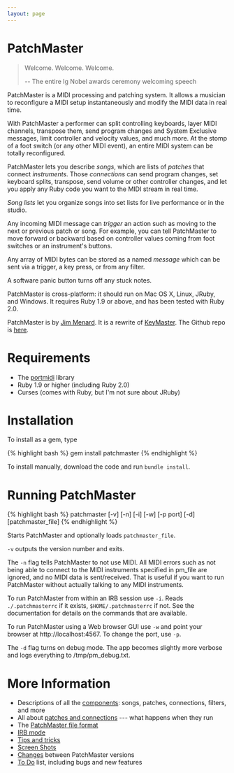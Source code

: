 ```yaml
---
layout: page
---
```


# PatchMaster

> Welcome. Welcome. Welcome.
> 
> -- The entire Ig Nobel awards ceremony welcoming speech

PatchMaster is a MIDI processing and patching system. It allows a musician
to reconfigure a MIDI setup instantaneously and modify the MIDI data in real
time.

With PatchMaster a performer can split controlling keyboards, layer MIDI
channels, transpose them, send program changes and System Exclusive
messages, limit controller and velocity values, and much more. At the stomp
of a foot switch (or any other MIDI event), an entire MIDI system can be
totally reconfigured.

PatchMaster lets you describe _songs_, which are lists of _patches_ that
connect _instruments_. Those _connections_ can send program changes, set
keyboard splits, transpose, send volume or other controller changes, and let
you apply any Ruby code you want to the MIDI stream in real time.

_Song lists_ let you organize songs into set lists for live performance or
in the studio.

Any incoming MIDI message can _trigger_ an action such as moving to the next
or previous patch or song. For example, you can tell PatchMaster to move
forward or backward based on controller values coming from foot switches or
an instrument's buttons.

Any array of MIDI bytes can be stored as a named _message_ which can be sent
via a trigger, a key press, or from any filter.

A software panic button turns off any stuck notes.

PatchMaster is cross-platform: it should run on Mac OS X, Linux, JRuby, and
Windows. It requires Ruby 1.9 or above, and has been tested with Ruby 2.0.

PatchMaster is by [Jim Menard](mailto:jim@jimmenard.com). It is a rewrite of
[KeyMaster](http://jimmenard.com/projects/keymaster/). The Github repo is
[here](https://github.com/jimm/patchmaster).

# Requirements

- The [portmidi](http://portmedia.sourceforge.net/portmidi/) library
- Ruby 1.9 or higher (including Ruby 2.0)
- Curses (comes with Ruby, but I'm not sure about JRuby)

# Installation

To install as a gem, type

{% highlight bash %}
gem install patchmaster
{% endhighlight %}

To install manually, download the code and run `bundle install`.

# Running PatchMaster

{% highlight bash %}
patchmaster [-v] [-n] [-i] [-w] [-p port] [-d] [patchmaster_file]
{% endhighlight %}

Starts PatchMaster and optionally loads `patchmaster_file`.

`-v` outputs the version number and exits.

The `-n` flag tells PatchMaster to not use MIDI. All MIDI errors such as not
being able to connect to the MIDI instruments specified in pm_file are
ignored, and no MIDI data is sent/received. That is useful if you want to
run PatchMaster without actually talking to any MIDI instruments.

To run PatchMaster from within an IRB session use `-i`. Reads
`./.patchmasterrc` if it exists, `$HOME/.patchmasterrc` if not. See the
documentation for details on the commands that are available.

To run PatchMaster using a Web browser GUI use `-w` and point your browser at
http://localhost:4567. To change the port, use `-p`.

The `-d` flag turns on debug mode. The app becomes slightly more verbose and
logs everything to /tmp/pm_debug.txt.

# More Information

- Descriptions of all the [components](/components.html): songs, patches,
  connections, filters, and more
- All about [patches and connections](/patches.html) --- what happens when they run
- The [PatchMaster file format](/file-format.html)
- [IRB mode](/irb.html)
- [Tips and tricks](/tips-and-tricks.html)
- [Screen Shots](/screenshots.html)
- [Changes](/changes.html) between PatchMaster versions
- [To Do](/todo.html) list, including bugs and new features

